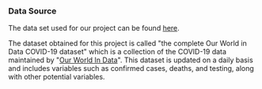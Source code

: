 ### Data Source
The data set used for our project can be found [here](https://ourworldindata.org/coronavirus/country/united-states?country=~USA).

The dataset obtained for this project is called  "the complete Our World in Data COVID-19 dataset" which is a collection of the COVID-19 data maintained by "[Our World In Data](https://ourworldindata.org/coronavirus)". This dataset is updated on a daily basis and includes variables such as confirmed cases, deaths, and testing, along with other potential variables.

